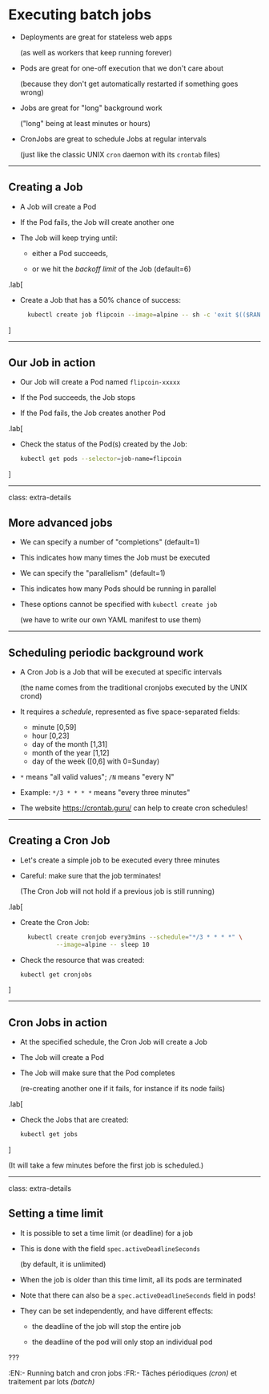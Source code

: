 # Executing batch jobs

- Deployments are great for stateless web apps

  (as well as workers that keep running forever)

- Pods are great for one-off execution that we don't care about

  (because they don't get automatically restarted if something goes wrong)

- Jobs are great for "long" background work

  ("long" being at least minutes or hours)

- CronJobs are great to schedule Jobs at regular intervals

  (just like the classic UNIX `cron` daemon with its `crontab` files)

---

## Creating a Job

- A Job will create a Pod

- If the Pod fails, the Job will create another one

- The Job will keep trying until:

  - either a Pod succeeds,

  - or we hit the *backoff limit* of the Job (default=6)

.lab[

- Create a Job that has a 50% chance of success:
  ```bash
    kubectl create job flipcoin --image=alpine -- sh -c 'exit $(($RANDOM%2))' 
  ```

]

---

## Our Job in action

- Our Job will create a Pod named `flipcoin-xxxxx`

- If the Pod succeeds, the Job stops

- If the Pod fails, the Job creates another Pod

.lab[

- Check the status of the Pod(s) created by the Job:
  ```bash
  kubectl get pods --selector=job-name=flipcoin
  ```

]

---

class: extra-details

## More advanced jobs

- We can specify a number of "completions" (default=1)

- This indicates how many times the Job must be executed

- We can specify the "parallelism" (default=1)

- This indicates how many Pods should be running in parallel

- These options cannot be specified with `kubectl create job`

  (we have to write our own YAML manifest to use them)

---

## Scheduling periodic background work

- A Cron Job is a Job that will be executed at specific intervals

  (the name comes from the traditional cronjobs executed by the UNIX crond)

- It requires a *schedule*, represented as five space-separated fields:

  - minute [0,59]
  - hour [0,23]
  - day of the month [1,31]
  - month of the year [1,12]
  - day of the week ([0,6] with 0=Sunday)

- `*` means "all valid values"; `/N` means "every N"

- Example: `*/3 * * * *` means "every three minutes"

- The website https://crontab.guru/ can help to create cron schedules!

---

## Creating a Cron Job

- Let's create a simple job to be executed every three minutes

- Careful: make sure that the job terminates!

  (The Cron Job will not hold if a previous job is still running)

.lab[

- Create the Cron Job:
  ```bash
    kubectl create cronjob every3mins --schedule="*/3 * * * *" \
            --image=alpine -- sleep 10
  ```

- Check the resource that was created:
  ```bash
  kubectl get cronjobs
  ```

]

---

## Cron Jobs in action

- At the specified schedule, the Cron Job will create a Job

- The Job will create a Pod

- The Job will make sure that the Pod completes

  (re-creating another one if it fails, for instance if its node fails)

.lab[

- Check the Jobs that are created:
  ```bash
  kubectl get jobs
  ```

]

(It will take a few minutes before the first job is scheduled.)

---

class: extra-details

## Setting a time limit

- It is possible to set a time limit (or deadline) for a job

- This is done with the field `spec.activeDeadlineSeconds`

  (by default, it is unlimited)

- When the job is older than this time limit, all its pods are terminated

- Note that there can also be a `spec.activeDeadlineSeconds` field in pods!

- They can be set independently, and have different effects:

  - the deadline of the job will stop the entire job

  - the deadline of the pod will only stop an individual pod

???

:EN:- Running batch and cron jobs
:FR:- Tâches périodiques *(cron)* et traitement par lots *(batch)*
